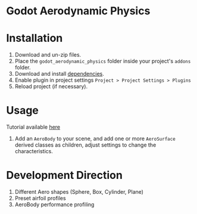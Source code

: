 # Godot Aerodynamic Physics

# Installation
1. Download and un-zip files.
2. Place the `godot_aerodynamic_physics` folder inside your project's `addons` folder.
3. Download and install [dependencies](#dependencies).
4. Enable plugin in project settings `Project > Project Settings > Plugins`
5. Reload project (if necessary).

# Usage
Tutorial available [here](https://youtu.be/iI8SXQdaqDQ)
1. Add an `AeroBody` to your scene, and add one or more `AeroSurface` derived classes as children, adjust settings to change the characteristics.

# Development Direction
1. Different Aero shapes (Sphere, Box, Cylinder, Plane)
2. Preset airfoil profiles
3. AeroBody performance profiling
